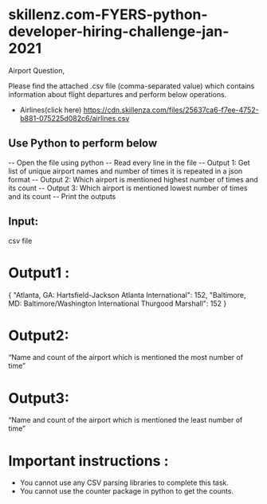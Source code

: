 # skillenz.com-FYERS-python-developer-hiring-challenge-jan-2021
Airport Question,

Please find the attached .csv file (comma-separated value) which contains information about flight departures and perform below operations.
- Airlines(click here)
https://cdn.skillenza.com/files/25637ca6-f7ee-4752-b881-075225d082c6/airlines.csv


## Use Python to perform below
-- Open the file using python
-- Read every line in the file
-- Output 1: Get list of unique airport names and number of times it is repeated in a json format
-- Output 2: Which airport is mentioned highest number of times and its count
-- Output 3: Which airport is mentioned lowest number of times and its count
-- Print the outputs

## Input: 
  csv file


# Output1 :

{
"Atlanta, GA: Hartsfield-Jackson Atlanta International": 152,
"Baltimore, MD: Baltimore/Washington International Thurgood Marshall": 152
}
# Output2:
  “Name and count of the airport which is mentioned the most number of time”

# Output3: 
  “Name and count of the airport which is mentioned the least number of time”


# Important instructions :
* You cannot use any CSV parsing libraries to complete this task.
* You cannot use the counter package in python to get the counts.
